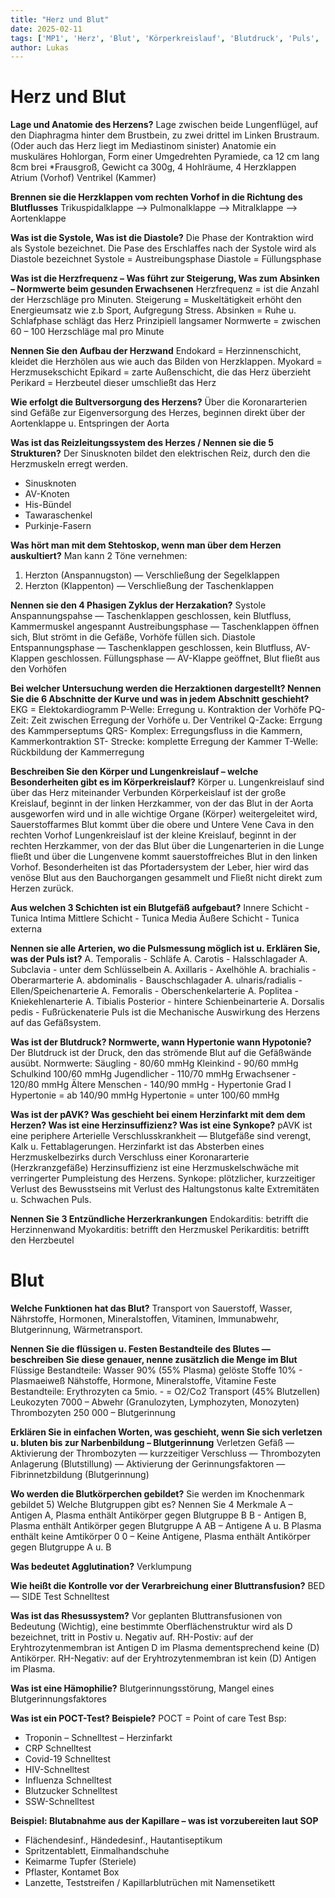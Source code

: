 ```yaml
---
title: "Herz und Blut"
date: 2025-02-11
tags: ['MP1', 'Herz', 'Blut', 'Körperkreislauf', 'Blutdruck', 'Puls', 'Reizleitungssystem']
author: Lukas
---
```

# Herz und Blut
**Lage und Anatomie des Herzens?**
Lage zwischen beide Lungenflügel, auf den Diaphragma hinter dem Brustbein, zu zwei
drittel im Linken Brustraum. (Oder auch das Herz liegt im Mediastinom sinister)
Anatomie ein muskuläres Hohlorgan, Form einer Umgedrehten Pyramiede, ca 12 cm
lang 8cm brei *Frausgroß, Gewicht ca 300g, 4 Hohlräume, 4 Herzklappen
Atrium (Vorhof) Ventrikel (Kammer)

**Brennen sie die Herzklappen vom rechten Vorhof in die Richtung des Blutflusses**
Trikuspidalklappe —> Pulmonalklappe —> Mitralklappe —> Aortenklappe

**Was ist die Systole, Was ist die Diastole?**
Die Phase der Kontraktion wird als Systole bezeichnet. Die Pase des Erschlaffes nach der Systole wird als Diastole bezeichnet
Systole = Austreibungsphase
Diastole = Füllungsphase

**Was ist die Herzfrequenz – Was führt zur Steigerung, Was zum Absinken –
Normwerte beim gesunden Erwachsenen**
Herzfrequenz = ist die Anzahl der Herzschläge pro Minuten.
Steigerung = Muskeltätigkeit erhöht den Energieumsatz wie z.b Sport, Aufgregung
Stress.
Absinken = Ruhe u. Schlafphase schlägt das Herz Prinzipiell langsamer
Normwerte = zwischen 60 – 100 Herzschläge mal pro Minute

**Nennen Sie den Aufbau der Herzwand**
Endokard = Herzinnenschicht, kleidet die Herzhölen aus wie auch das Bilden von
Herzklappen.
Myokard = Herzmusekschicht
Epikard = zarte Außenschicht, die das Herz überzieht
Perikard = Herzbeutel dieser umschließt das Herz

**Wie erfolgt die Bultversorgung des Herzens?**
Über die Koronararterien sind Gefäße zur Eigenversorgung des Herzes, beginnen direkt
über der Aortenklappe u. Entspringen der Aorta

**Was ist das Reizleitungssystem des Herzes / Nennen sie die 5 Strukturen?**
Der Sinusknoten bildet den elektrischen Reiz, durch den die Herzmuskeln erregt
werden.
- Sinusknoten
- AV-Knoten
- His-Bündel
- Tawaraschenkel
- Purkinje-Fasern

**Was hört man mit dem Stehtoskop, wenn man über dem Herzen auskultiert?**
Man kann 2 Töne vernehmen:
1. Herzton (Anspannugston) — Verschließung der Segelklappen
2. Herzton (Klappenton) — Verschließung der Taschenklappen

**Nennen sie den 4 Phasigen Zyklus der Herzakation?**
Systole Anspannungspahse — Taschenklappen geschlossen, kein Blutfluss,
Kammermuskel angespannt
Austreibungsphase — Taschenklappen öffnen sich, Blut strömt in die Gefäße, Vorhöfe
füllen sich.
Diastole Entspannungsphase — Taschenklappen geschlossen, kein Blutfluss, AV-
Klappen geschlossen. Füllungsphase — AV-Klappe geöffnet, Blut fließt aus den Vorhöfen

**Bei welcher Untersuchung werden die Herzaktionen dargestellt? Nennen Sie die
6 Abschnitte der Kurve und was in jedem Abschnitt geschieht?**
EKG = Elektokardiogramm
P-Welle: Erregung u. Kontraktion der Vorhöfe
PQ-Zeit: Zeit zwischen Erregung der Vorhöfe u. Der Ventrikel
Q-Zacke: Errgung des Kammperseptums
QRS- Komplex: Erregungsfluss in die Kammern, Kammerkontraktion
ST- Strecke: komplette Erregung der Kammer
T-Welle: Rückbildung der Kammerregung

**Beschreiben Sie den Körper und Lungenkreislauf – welche Besonderheiten gibt
es im Körperkreislauf?**
Körper u. Lungenkreislauf sind über das Herz miteinander Verbunden
Körperkeislauf ist der große Kreislauf, beginnt in der linken Herzkammer, von der das Blut in
der Aorta ausgeworfen wird und in alle wichtige Organe (Körper) weitergeleitet wird,
Sauerstoffarmes Blut kommt über die obere und Untere Vene Cava in den rechten Vorhof
Lungenkreislauf ist der kleine Kreislauf, beginnt in der rechten Herzkammer, von der das Blut
über die Lungenarterien in die Lunge fließt und über die Lungenvene
kommt sauerstoffreiches Blut in den linken Vorhof.
Besonderheiten ist das Pfortadersystem der Leber, hier wird das venöse Blut aus den
Bauchorgangen gesammelt und Fließt nicht direkt zum Herzen zurück.

**Aus welchen 3 Schichten ist ein Blutgefäß aufgebaut?**
Innere Schicht - Tunica Intima
Mittlere Schicht - Tunica Media
Äußere Schicht - Tunica externa

**Nennen sie alle Arterien, wo die Pulsmessung möglich ist u. Erklären Sie, was der
Puls ist?**
A. Temporalis - Schläfe
A. Carotis - Halsschlagader
A. Subclavia - unter dem Schlüsselbein
A. Axillaris - Axelhöhle
A. brachialis - Oberarmarterie
A. abdominalis - Bauschschlagader
A. ulnaris/radialis - Ellen/Speichenarterie
A. Femoralis - Oberschenkelarterie
A. Poplitea - Kniekehlenarterie
A. Tibialis Posterior - hintere Schienbeinarterie
A. Dorsalis pedis - Fußrückenaterie
Puls ist die Mechanische Auswirkung des Herzens auf das Gefäßsystem.

**Was ist der Blutdruck? Normwerte, wann Hypertonie wann Hypotonie?**
Der Blutdruck ist der Druck, den das strömende Blut auf die Gefäßwände ausübt.
Normwerte:
Säugling - 80/60 mmHg
Kleinkind - 90/60 mmHg
Schulkind 100/60 mmHg
Jugendlicher - 110/70 mmHg
Erwachsener - 120/80 mmHg
Ältere Menschen - 140/90 mmHg - Hypertonie Grad I
Hypertonie = ab 140/90 mmHg
Hypertonie = unter 100/60 mmHg

**Was ist der pAVK? Was geschieht bei einem Herzinfarkt mit dem dem Herzen?
Was ist eine Herzinsuffizienz? Was ist eine Synkope?**
pAVK ist eine periphere Arterielle Verschlusskrankheit — Blutgefäße sind verengt, Kalk u.
Fettablagerungen.
Herzinfarkt ist das Absterben eines Herzmuskelbezirks durch Verschluss einer
Koronararterie (Herzkranzgefäße)
Herzinsuffizienz ist eine Herzmuskelschwäche mit verringerter Pumpleistung des
Herzens.
Synkope: plötzlicher, kurzzeitiger Verlust des Bewusstseins mit Verlust des
Haltungstonus kalte Extremitäten u. Schwachen Puls.

**Nennen Sie 3 Entzündliche Herzerkrankungen**
Endokarditis: betrifft die Herzinnenwand
Myokarditis: betrifft den Herzmuskel
Perikarditis: betrifft den Herzbeutel

# Blut
**Welche Funktionen hat das Blut?**
Transport von Sauerstoff, Wasser, Nährstoffe, Hormonen, Mineralstoffen, Vitaminen,
Immunabwehr, Blutgerinnung, Wärmetransport.

**Nennen Sie die flüssigen u. Festen Bestandteile des Blutes — beschreiben Sie diese
genauer, nenne zusätzlich die Menge im Blut**
Flüssige Bestandteile: Wasser 90% (55% Plasma) gelöste Stoffe 10% - Plasmaeiweß
Nähstoffe, Hormone, Mineralstoffe, Vitamine
Feste Bestandteile: Erythrozyten ca 5mio. - = O2/Co2 Transport
(45% Blutzellen) Leukozyten 7000 – Abwehr
(Granulozyten, Lymphozyten, Monozyten) Thrombozyten 250 000 – Blutgerinnung

**Erklären Sie in einfachen Worten, was geschieht, wenn Sie sich verletzen u.
bluten bis zur Narbenbildung – Blutgerinnung**
Verletzen Gefäß — Aktivierung der Thrombozyten — kurzzeitiger Verschluss —
Thrombozyten Anlagerung (Blutstillung) — Aktivierung der Gerinnungsfaktoren —
Fibrinnetzbildung (Blutgerinnung)

**Wo werden die Blutkörperchen gebildet?**
Sie werden im Knochenmark gebildet
5) Welche Blutgruppen gibt es? Nennen Sie 4 Merkmale
A – Antigen A, Plasma enthält Antikörper gegen Blutgruppe B
B - Antigen B, Plasma enthält Antikörper gegen Blutgruppe A
AB – Antigene A u. B Plasma enthält keine Amtikörper 0
0 – Keine Antigene, Plasma enthält Antikörper gegen Blutgruppe A u. B

**Was bedeutet Agglutination?**
Verklumpung

**Wie heißt die Kontrolle vor der Verarbreichung einer Bluttransfusion?**
BED — SIDE Test Schnelltest

**Was ist das Rhesussystem?**
Vor geplanten Bluttransfusionen von Bedeutung (Wichtig), eine bestimmte
Oberflächenstruktur wird als D bezeichnet, tritt in Postiv u. Negativ auf.
RH-Postiv: auf der Eryhtrozytenmembran ist Antigen D im Plasma dementsprechend
keine (D) Antikörper.
RH-Negativ: auf der Eryhtrozytenmembran ist kein (D) Antigen im Plasma.

**Was ist eine Hämophilie?**
Blutgerinnungsstörung, Mangel eines Blutgerinnungsfaktores

**Was ist ein POCT-Test? Beispiele?**
POCT = Point of care Test
Bsp:
- Troponin – Schnelltest – Herzinfarkt
- CRP Schnelltest
- Covid-19 Schnelltest
- HIV-Schnelltest
- Influenza Schnelltest
- Blutzucker Schnelltest
- SSW-Schnelltest

**Beispiel: Blutabnahme aus der Kapillare – was ist vorzubereiten laut SOP**
- Flächendesinf., Händedesinf., Hautantiseptikum
- Spritzentablett, Einmalhandschuhe
- Keimarme Tupfer (Steriele)
- Pflaster, Kontamet Box
- Lanzette, Teststreifen / Kapillarblutrüchen mit Namensetikett
